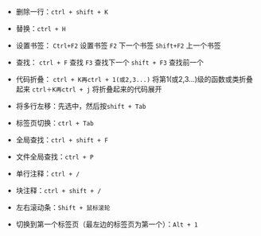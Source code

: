 * 删除一行：`ctrl + shift + K`

* 替换：`ctrl + H`

* 设置书签：
`Ctrl+F2` 设置书签
`F2` 下一个书签
`Shift+F2` 上一个书签

* 查找：
`ctrl + F` 查找
`F3` 查找下一个
`shift + F3` 查找前一个

* 代码折叠：
`ctrl + K再ctrl + 1(或2,3...)` 将第1(或2,3...)级的函数或类折叠起来
`ctrl＋K再ctrl + j`  将折叠起来的代码展开

* 将多行左移：先选中，然后按`shift + Tab`

* 标签页切换：`ctrl + Tab`

* 全局查找：`ctrl + shift + F`

* 文件全局查找：`ctrl + P`

* 单行注释：`ctrl + /`

* 块注释：`ctrl + shift + /`

* 左右滚动条：`Shift + 鼠标滚轮`

* 切换到第一个标签页（最左边的标签页为第一个）：`Alt + 1`
